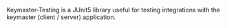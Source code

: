 Keymaster-Testing is a JUnit5 library useful for testing integrations with the keymaster (client / server) application.

